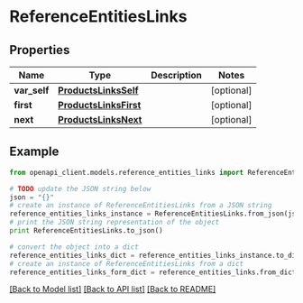 # ReferenceEntitiesLinks


## Properties
Name | Type | Description | Notes
------------ | ------------- | ------------- | -------------
**var_self** | [**ProductsLinksSelf**](ProductsLinksSelf.md) |  | [optional] 
**first** | [**ProductsLinksFirst**](ProductsLinksFirst.md) |  | [optional] 
**next** | [**ProductsLinksNext**](ProductsLinksNext.md) |  | [optional] 

## Example

```python
from openapi_client.models.reference_entities_links import ReferenceEntitiesLinks

# TODO update the JSON string below
json = "{}"
# create an instance of ReferenceEntitiesLinks from a JSON string
reference_entities_links_instance = ReferenceEntitiesLinks.from_json(json)
# print the JSON string representation of the object
print ReferenceEntitiesLinks.to_json()

# convert the object into a dict
reference_entities_links_dict = reference_entities_links_instance.to_dict()
# create an instance of ReferenceEntitiesLinks from a dict
reference_entities_links_form_dict = reference_entities_links.from_dict(reference_entities_links_dict)
```
[[Back to Model list]](../README.md#documentation-for-models) [[Back to API list]](../README.md#documentation-for-api-endpoints) [[Back to README]](../README.md)


